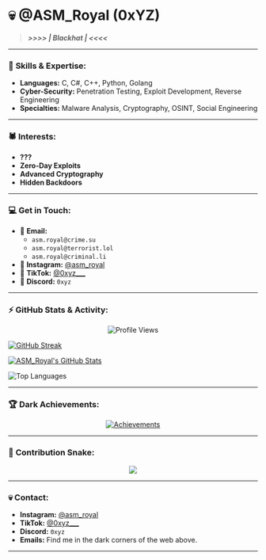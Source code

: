 # 💀 **@ASM_Royal** (0xYZ)

> ***>>>> | Blackhat | <<<<***

---

### 🖤 **Skills & Expertise:**
- **Languages:** C, C#, C++, Python, Golang
- **Cyber-Security:** Penetration Testing, Exploit Development, Reverse Engineering
- **Specialties:** Malware Analysis, Cryptography, OSINT, Social Engineering

---

### 🕷️ **Interests:**
- **???**
- **Zero-Day Exploits**
- **Advanced Cryptography**
- **Hidden Backdoors**

---

### 💻 **Get in Touch:**
- 📧 **Email:**  
    - `asm.royal@crime.su`  
    - `asm.royal@terrorist.lol`  
    - `asm.royal@criminal.li`
- 🖤 **Instagram:** [@asm_royal](https://www.instagram.com/asm_royal)
- 🎵 **TikTok:** [@0xyz___](https://www.tiktok.com/@0xyz___)
- 🖤 **Discord:** `0xyz`

---

### ⚡ **GitHub Stats & Activity:**

<p align="center">
  <img src="https://komarev.com/ghpvc/?username=ASMRoyal&label=Profile%20views&color=0e75b6&style=flat" alt="Profile Views"/>
</p>

[![GitHub Streak](https://github-readme-streak-stats.herokuapp.com?user=ASM%20Royal&theme=radical&hide_border=true)](https://git.io/streak-stats)

[![ASM_Royal's GitHub Stats](https://github-readme-stats.vercel.app/api?username=ASMRoyal&show_icons=true&theme=radical&hide_border=true)](https://github.com/anuraghazra/github-readme-stats)

![Top Languages](https://github-readme-stats.vercel.app/api/top-langs/?username=ASMRoyal&size_weight=0.5&count_weight=0.5&hide_border=true&theme=radical)

---

### 🏆 **Dark Achievements:**

<p align="center">
  <a href="https://github.com/ryo-ma/github-profile-trophy">
    <img src="https://github-profile-trophy.vercel.app/?username=ASMRoyal&theme=dark&column=7&margin-w=15&margin-h=15" alt="Achievements"/>
  </a>
</p>

---

### 🐍 **Contribution Snake:**
<p align="center">
  <img align="center" src="https://raw.githubusercontent.com/Sutil/Sutil/2b2fad3bf54522bb30c8c170591fc68ff51b69e6/github-contribution-grid-snake2.svg" />
</p>

---

### 💀 **Contact:**
- **Instagram:** [@asm_royal](https://www.instagram.com/asm_royal)
- **TikTok:** [@0xyz___](https://www.tiktok.com/@0xyz___)
- **Discord:** `0xyz`
- **Emails:** Find me in the dark corners of the web above. 

---


